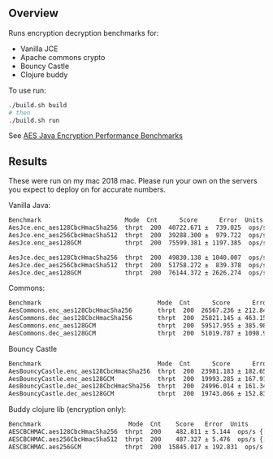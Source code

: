 ## Overview

Runs encryption decryption benchmarks for:

  * Vanilla JCE
  * Apache commons crypto
  * Bouncy Castle
  * Clojure buddy


To use run:

```bash
./build.sh build
# then
./build.sh run
```

See [AES Java Encryption Performance Benchmarks](https://medium.com/@gerritjvv/aes-java-encryption-performance-benchmarks-3c2cb19a40e9)

## Results

These were run on my mac 2018 mac.
Please run your own on the servers you expect to deploy on for accurate numbers.


Vanilla Java:

```bash
Benchmark                       Mode  Cnt      Score      Error  Units
AesJce.enc_aes128CbcHmacSha256  thrpt  200  40722.671 ±  739.025  ops/s
AesJce.enc_aes256CbcHmacSha512  thrpt  200  39288.300 ±  979.722  ops/s
AesJce.enc_aes128GCM            thrpt  200  75599.381 ± 1197.385  ops/s

AesJce.dec_aes128CbcHmacSha256  thrpt  200  49830.138 ± 1040.007  ops/s
AesJce.dec_aes256CbcHmacSha512  thrpt  200  51758.272 ±  839.378  ops/s
AesJce.dec_aes128GCM            thrpt  200  76144.372 ± 2626.274  ops/s
```

Commons:
```bash
Benchmark                                Mode  Cnt      Score      Error  Units
AesCommons.enc_aes128CbcHmacSha256       thrpt  200  26567.236 ± 212.846  ops/s
AesCommons.dec_aes128CbcHmacSha256       thrpt  200  25821.145 ± 463.154  ops/s
AesCommons.enc_aes128GCM                 thrpt  200  59517.955 ± 385.987  ops/s
AesCommons.dec_aes128GCM                 thrpt  200  51019.787 ± 1098.928  ops/s

```

Bouncy Castle
```bash
Benchmark                                Mode  Cnt      Score      Error  Units
AesBouncyCastle.enc_aes128CbcHmacSha256  thrpt  200  23981.183 ± 182.650  ops/s
AesBouncyCastle.enc_aes128GCM            thrpt  200  19993.285 ± 167.915  ops/s
AesBouncyCastle.dec_aes128CbcHmacSha256  thrpt  200  24996.014 ± 161.343  ops/s
AesBouncyCastle.dec_aes128GCM            thrpt  200  19743.066 ± 152.837  ops/s
```


Buddy clojure lib (encryption only):
```bash
Benchmark                        Mode  Cnt    Score   Error  Units
AESCBCHMAC.aes128CbcHmacSha256  thrpt  200    482.811 ± 5.144  ops/s {:algorithm :aes128-cbc-hmac-sha256}
AESCBCHMAC.aes256CbcHmacSha512  thrpt  200    487.327 ± 5.476  ops/s {:algorithm :aes256-cbc-hmac-sha512}
AESCBCHMAC.aes256GCM            thrpt  200  15845.017 ± 192.831  ops/s {:algorithm :aes256-gcm}
```
